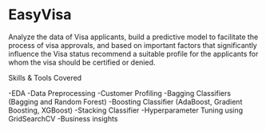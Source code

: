 # EasyVisa
Analyze the data of Visa applicants, build a predictive model to facilitate the process of visa approvals, and based on important factors that significantly influence the Visa status recommend a suitable profile for the applicants for whom the visa should be certified or denied.

Skills & Tools Covered

-EDA
-Data Preprocessing
-Customer Profiling
-Bagging Classifiers (Bagging and Random Forest)
-Boosting Classifier (AdaBoost, Gradient Boosting, XGBoost)
-Stacking Classifier
-Hyperparameter Tuning using GridSearchCV
-Business insights
